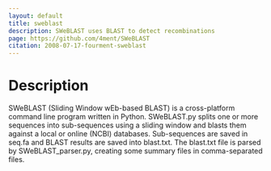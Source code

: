 ```yaml
---
layout: default
title: sweblast
description: SWeBLAST uses BLAST to detect recombinations
page: https://github.com/4ment/SWeBLAST
citation: 2008-07-17-fourment-sweblast
---
```


# Description

SWeBLAST (Sliding Window wEb-based BLAST) is a cross-platform command line program written in Python. SWeBLAST.py splits one or more sequences into sub-sequences using a sliding window and blasts them against a local or online (NCBI) databases. Sub-sequences are saved in seq.fa and BLAST results are saved into blast.txt. The blast.txt file is parsed by SWeBLAST_parser.py, creating some summary files in comma-separated files.